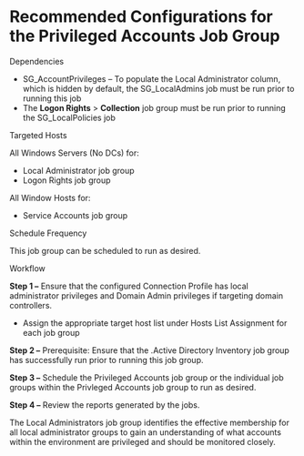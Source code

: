 # Recommended Configurations for the Privileged Accounts Job Group

Dependencies

- SG_AccountPrivileges – To populate the Local Administrator column, which is hidden by default, the
  SG_LocalAdmins job must be run prior to running this job
- The **Logon Rights** > **Collection** job group must be run prior to running the SG_LocalPolicies
  job

Targeted Hosts

All Windows Servers (No DCs) for:

- Local Administrator job group
- Logon Rights job group

All Window Hosts for:

- Service Accounts job group

Schedule Frequency

This job group can be scheduled to run as desired.

Workflow

**Step 1 –** Ensure that the configured Connection Profile has local administrator privileges and
Domain Admin privileges if targeting domain controllers.

- Assign the appropriate target host list under Hosts List Assignment for each job group

**Step 2 –** Prerequisite: Ensure that the .Active Directory Inventory job group has successfully
run prior to running this job group.

**Step 3 –** Schedule the Privileged Accounts job group or the individual job groups within the
Privleged Accounts job group to run as desired.

**Step 4 –** Review the reports generated by the jobs.

The Local Administrators job group identifies the effective membership for all local administrator
groups to gain an understanding of what accounts within the environment are privileged and should be
monitored closely.
